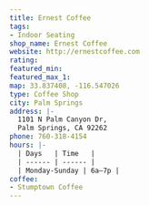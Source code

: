 ```yaml
---
title: Ernest Coffee
tags:
- Indoor Seating
shop_name: Ernest Coffee
website: http://ernestcoffee.com
rating: 
featured_min: 
featured_max_1: 
map: 33.837408, -116.547026
type: Coffee Shop
city: Palm Springs
address: |-
  1101 N Palm Canyon Dr,
  Palm Springs, CA 92262
phone: 760-318-4154
hours: |-
  | Days   | Time   |
  | ------ | ------ |
  | Monday-Sunday | 6a–7p |
coffee:
- Stumptown Coffee
---
```


